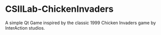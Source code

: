 # CSIILab-ChickenInvaders
A simple Qt Game inspired by the classic 1999 Chicken Invaders game by InterAction studios.
